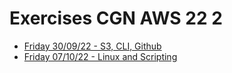 # Exercises CGN AWS 22 2

- [Friday 30/09/22 - S3, CLI, Github](22-09-30_S3-CLI-Actions/README.md)
- [Friday 07/10/22 - Linux and Scripting](22-10-07_linux_scripting/README.md)


